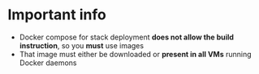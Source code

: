 # Important info

* Docker compose for stack deployment **does not allow the build instruction**, so you **must** use images
* That image must either be downloaded or **present in all VMs** running Docker daemons

